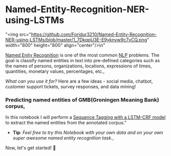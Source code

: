# Named-Entity-Recognition-NER-using-LSTMs

"<img src=\"https://github.com/Foridur3210/Named-Entity-Recognition-NER-using-LSTMs/blob/master/1_7DkqpU3E-E9yknyw9c7vCQ.png" width=\"800\" height=\"800\" align=\"center\"/>\n"

[Named Enity Recognition](https://en.wikipedia.org/wiki/Named-entity_recognition) is one of the most common [NLP](https://en.wikipedia.org/wiki/Natural-language_processing) problems. The goal is classify named entities in text into pre-defined categories such as the names of persons, organizations, locations, expressions of times, quantities, monetary values, percentages, etc.,
 
 *What can you use it for?* Here are a few ideas - social media, chatbot, customer support tickets, survey responses, and data mining!
    
  ### Predicting named entities of GMB(Groningen Meaning Bank) corpus,
  
   In this notebook I will perform a [Sequence Tagging with a LSTM-CRF model](https://www.depends-on-the-definition.com/sequence-tagging-lstm-crf/) to extract the named entities from the annotated corpus."
    
       
   - **Tip**: *Feel free to try this Notebook with your own data and on your own super awesome named entity recognition task.*,
    
   Now, let's get started! 🚀
   
